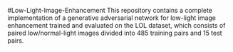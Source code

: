 #Low-Light-Image-Enhancement
This repository contains a complete implementation of a generative adversarial network for low-light image enhancement trained and evaluated on the LOL dataset, which consists of paired low/normal-light images divided into 485 training pairs and 15 test pairs.
